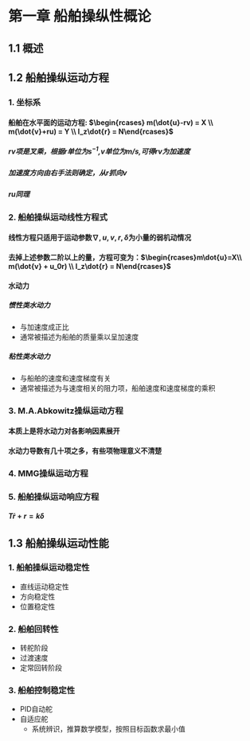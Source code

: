 # 第一章 船舶操纵性概论

## 1.1 概述

## 1.2 船舶操纵运动方程

### 1. 坐标系

#### 船舶在水平面的运动方程: $\begin{rcases}    m(\dot{u}-rv) = X \\    m(\dot{v}+ru) = Y  \\    I_z\dot{r} = N\end{rcases}$

##### $rv$项是叉乘，根据$r$单位为$s^{-1}$,$v$单位为$m/s$,可得$rv$为加速度

##### 加速度方向由右手法则确定，从$r$抓向$v$

##### $ru$同理

### 2. 船舶操纵运动线性方程式

#### 线性方程只适用于运动参数$\nabla, u, v, r ,\delta$为小量的弱机动情况

#### 去掉上述参数二阶以上的量，方程可变为：$\begin{rcases}m\dot{u}=X\\ m(\dot{v} + u_0r) \\ I_z\dot{r} = N\end{rcases}$

#### 水动力

##### 惯性类水动力

- 与加速度成正比
- 通常被描述为船舶的质量乘以呈加速度

##### 粘性类水动力

- 与船舶的速度和速度梯度有关
- 通常被描述为与速度相关的阻力项，船舶速度和速度梯度的乘积

### 3. M.A.Abkowitz操纵运动方程

#### 本质上是将水动力对各影响因素展开

#### 水动力导数有几十项之多，有些项物理意义不清楚

### 4. MMG操纵运动方程

### 5. 船舶操纵运动响应方程

#### $T\dot{r}+r = k\delta$

## 1.3 船舶操纵运动性能

### 1. 船舶操纵运动稳定性

- 直线运动稳定性
- 方向稳定性
- 位置稳定性

### 2. 船舶回转性

- 转舵阶段
- 过渡速度
- 定常回转阶段

### 3. 船舶控制稳定性

- PID自动舵
- 自适应舵
  - 系统辨识，推算数学模型，按照目标函数求最小值
